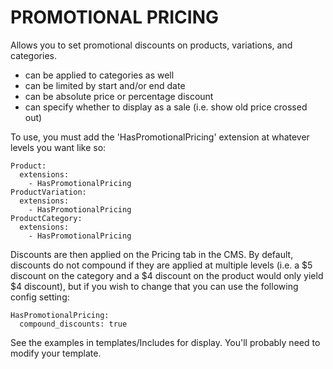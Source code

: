 PROMOTIONAL PRICING
===================

Allows you to set promotional discounts on products, variations, and
categories.

- can be applied to categories as well
- can be limited by start and/or end date
- can be absolute price or percentage discount
- can specify whether to display as a sale (i.e. show old price crossed out)

To use, you must add the 'HasPromotionalPricing' extension at
whatever levels you want like so:

```
Product:
  extensions:
    - HasPromotionalPricing
ProductVariation:
  extensions:
    - HasPromotionalPricing
ProductCategory:
  extensions:
    - HasPromotionalPricing
```

Discounts are then applied on the Pricing tab in the CMS. By default,
discounts do not compound if they are applied at multiple levels (i.e.
a $5 discount on the category and a $4 discount on the product would
only yield $4 discount), but if you wish to change that you can
use the following config setting:

```
HasPromotionalPricing:
  compound_discounts: true
```

See the examples in templates/Includes for display. You'll probably
need to modify your template.